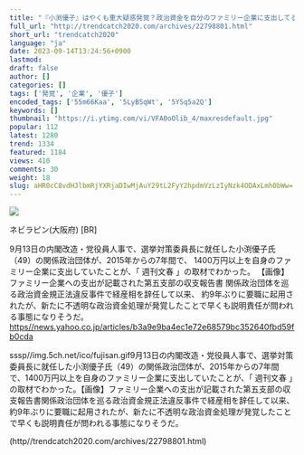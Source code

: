 ```yaml
---
title: "『小渕優子』はやくも重大疑惑発覚？政治資金を自分のファミリー企業に支出してることが発覚 "
full_url: "http://trendcatch2020.com/archives/22798801.html"
short_url: "trendcatch2020"
language: "ja"
date: 2023-09-14T13:24:56+0900
lastmod: 
draft: false
author: []
categories: []
tags: ['発覚', '企業', '優子']
encoded_tags: ['55m66Kaa', '5LyB5qWt', '5YSq5a2Q']
keywords: []
thumbnail: "https://i.ytimg.com/vi/VFA0oOlib_4/maxresdefault.jpg"
popular: 112
latest: 1280
trend: 1334
featured: 1184
views: 410
comments: 30
weight: 18
slug: aHR0cC8vdHJlbmRjYXRjaDIwMjAuY29tL2FyY2hpdmVzLzIyNzk4ODAxLmh0bWw=
---
```


![](https://i.ytimg.com/vi/VFA0oOlib_4/maxresdefault.jpg)

<div><p>ネビラピン(大阪府) [BR] </p> 9月13日の内閣改造・党役員人事で、選挙対策委員長に就任した小渕優子氏（49）の関係政治団体が、2015年からの7年間で、 1400万円以上を自身のファミリー企業に支出していたことが、「 週刊文春 」の取材でわかった。 【画像】ファミリー企業への支出が記載された第五支部の収支報告書 関係政治団体を巡る政治資金規正法違反事件で経産相を辞任して以来、 約9年ぶりに要職に起用されたが、新たに不透明な政治資金処理が発覚したことで早くも説明責任が問われる事態になりそうだ。 <a target='_blank' href='https//news.yahoo.co.jp/articles/b3a9e9ba4ec1e72e68579bc352640fbd59fb0cda'>https//news.yahoo.co.jp/articles/b3a9e9ba4ec1e72e68579bc352640fbd59fb0cda</a> <p>sssp//img.5ch.net/ico/fujisan.gif9月13日の内閣改造・党役員人事で、選挙対策委員長に就任した小渕優子氏（49）の関係政治団体が、2015年からの7年間で、1400万円以上を自身のファミリー企業に支出していたことが、「 週刊文春 」の取材でわかった。【画像】ファミリー企業への支出が記載された第五支部の収支報告書関係政治団体を巡る政治資金規正法違反事件で経産相を辞任して以来、約9年ぶりに要職に起用されたが、新たに不透明な政治資金処理が発覚したことで早くも説明責任が問われる事態になりそうだ。</p></div>

(http//trendcatch2020.com/archives/22798801.html)
